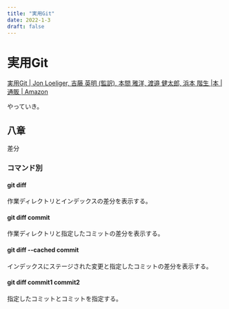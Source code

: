 ```yaml
---
title: "実用Git"
date: 2022-1-3
draft: false
---
```

# 実用Git



[実用Git | Jon Loeliger, 吉藤 英明 (監訳), 本間 雅洋, 渡邉 健太郎, 浜本 階生 |本 | 通販 | Amazon](https://www.amazon.co.jp/%E5%AE%9F%E7%94%A8Git-Jon-Loeliger/dp/4873114403)



やっていき。



## 八章



差分



### コマンド別



#### git diff



作業ディレクトリとインデックスの差分を表示する。



#### git diff commit



作業ディレクトリと指定したコミットの差分を表示する。



#### git diff --cached commit



インデックスにステージされた変更と指定したコミットの差分を表示する。



#### git diff commit1 commit2



指定したコミットとコミットを指定する。
